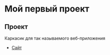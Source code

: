 # Мой первый проект

## Проект 
Каркасик для так называемого веб-приложения

 - [Сайт](https://karpx.github.io/Super-puper-project/)
